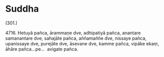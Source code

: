 # Suddha

(301.)

4716\. Hetuyā pañca, ārammaṇe dve, adhipatiyā pañca, anantare samanantare dve, sahajāte pañca, aññamaññe dve, nissaye pañca, upanissaye dve, purejāte dve, āsevane dve, kamme pañca, vipāke ekaṃ, āhāre pañca…pe…  avigate pañca.
